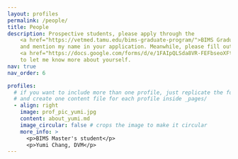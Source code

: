 ```yaml
---
layout: profiles
permalink: /people/
title: People
description: Prospective students, please apply through the 
    <a href="https://vetmed.tamu.edu/bims-graduate-program/">BIMS Graduate Program</a> 
    and mention my name in your application. Meanwhile, please fill out this 
    <a href="https://docs.google.com/forms/d/e/1FAIpQLSda8VR-FEFbseoXFtjCj6U6vWOKNZq8_5Dss_p7o4mzxRzaFQ/viewform?usp=header">Google form</a> 
    to let me know more about yourself.
nav: true
nav_order: 6

profiles:
  # if you want to include more than one profile, just replicate the following block
  # and create one content file for each profile inside _pages/
  - align: right
    image: prof_pic_yumi.jpg
    content: about_yumi.md
    image_circular: false # crops the image to make it circular
    more_info: >
      <p>BIMS Master's student</p>
      <p>Yumi Chang, DVM</p>
---
```

